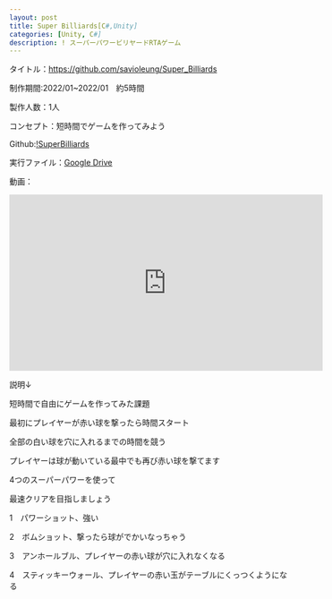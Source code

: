 ```yaml
---
layout: post
title: Super Billiards[C#,Unity]
categories: [Unity, C#]
description: ! スーパーパワービリヤードRTAゲーム
---
```


タイトル：https://github.com/savioleung/Super_Billiards

制作期間:2022/01~2022/01　約5時間

製作人数：1人

コンセプト：短時間でゲームを作ってみよう

Github:[!SuperBilliards](https://github.com/savioleung/Super_Billiards)

実行ファイル：[Google Drive](https://drive.google.com/drive/folders/1bQiO2yIYiW-_Rui8SdaxrL_3AK_dXFp2?usp=sharing)

動画：
<iframe width="560" height="315" src="https://www.youtube.com/embed/mQ-KskKoz58" title="YouTube video player" frameborder="0" allow="accelerometer; autoplay; clipboard-write; encrypted-media; gyroscope; picture-in-picture" allowfullscreen></iframe>

説明↓

短時間で自由にゲームを作ってみた課題

最初にプレイヤーが赤い球を撃ったら時間スタート

全部の白い球を穴に入れるまでの時間を競う

プレイヤーは球が動いている最中でも再び赤い球を撃てます

4つのスーパーパワーを使って

最速クリアを目指しましょう

1　パワーショット、強い

2　ボムショット、撃ったら球がでかいなっちゃう

3　アンホールブル、プレイヤーの赤い球が穴に入れなくなる

4　スティッキーウォール、プレイヤーの赤い玉がテーブルにくっつくようになる